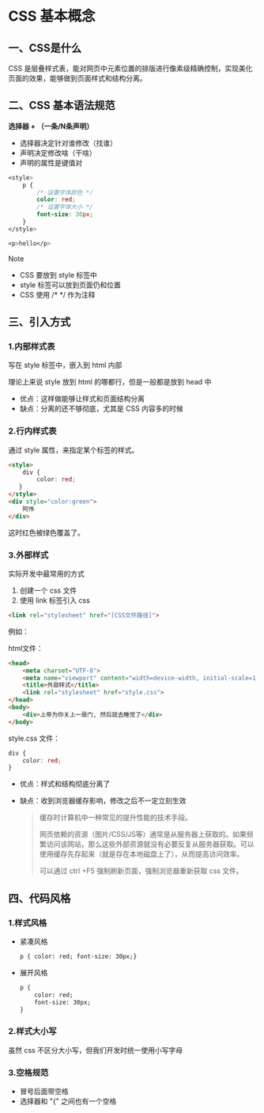 # CSS 基本概念

## 一、CSS是什么

CSS 是层叠样式表，能对网页中元素位置的排版进行像素级精确控制，实现美化页面的效果，能够做到页面样式和结构分离。

## 二、CSS 基本语法规范

**选择器 + （一条/N条声明）**

- 选择器决定针对谁修改（找谁）
- 声明决定修改啥（干啥）
- 声明的属性是键值对

```css
<style>
    p {
		/* 设置字体颜色 */
        color: red;
        /* 设置字体大小 */
        font-size: 30px;
    }
</style>

<p>hello</p>
```

> [!NOTE]
>
> - CSS 要放到 style 标签中
> - style 标签可以放到页面仍和位置
> - CSS 使用 /* */ 作为注释

## 三、引入方式

### 1.内部样式表

写在 style 标签中，嵌入到 html 内部

理论上来说 style 放到 html 的哪都行，但是一般都是放到 head 中

- 优点：这样做能够让样式和页面结构分离
- 缺点：分离的还不够彻底，尤其是 CSS 内容多的时候

### 2.行内样式表

通过 style 属性，来指定某个标签的样式。

```html
<style>
    div {
        color: red;
   }
</style>
<div style="color:green">
    阿伟
</div>
```

这时红色被绿色覆盖了。

### 3.外部样式

实际开发中最常用的方式

1. 创建一个 css 文件
2. 使用 link 标签引入 css

```html
<link rel="stylesheet" href="[CSS文件路径]">
```

例如：

html文件：

```html
<head>
    <meta charset="UTF-8">
    <meta name="viewport" content="width=device-width, initial-scale=1.0">
    <title>外部样式</title>
    <link rel="stylesheet" href="style.css">
</head>
<body>
    <div>上帝为你关上一扇门, 然后就去睡觉了</div>
</body>
```

style.css 文件：

```css
div {
    color: red;
}
```

- 优点：样式和结构彻底分离了

- 缺点：收到浏览器缓存影响，修改之后不一定立刻生效

  > 缓存时计算机中一种常见的提升性能的技术手段。
  >
  > 网页依赖的资源（图片/CSS/JS等）通常是从服务器上获取的。如果频繁访问该网站，那么这些外部资源就没有必要反复从服务器获取。可以使用缓存先存起来（就是存在本地磁盘上了），从而提高访问效率。
  >
  > 可以通过 ctrl +F5 强制刷新页面，强制浏览器重新获取 css 文件。

## 四、代码风格

### 1.样式风格

- 紧凑风格

  ```html
  p { color: red; font-size: 30px;}
  ```

- 展开风格

  ```html
  p {
      color: red;
      font-size: 30px;
  }
  ```

### 2.样式大小写

虽然 css 不区分大小写，但我们开发时统一使用小写字母

### 3.空格规范

- 冒号后面带空格
- 选择器和 "{" 之间也有一个空格